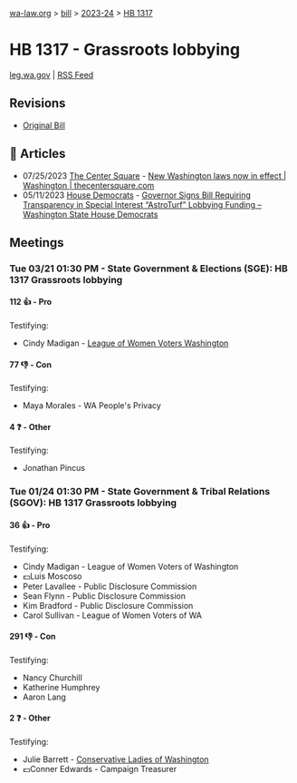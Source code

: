 [wa-law.org](/) > [bill](/bill/) > [2023-24](/bill/2023-24/) > [HB 1317](/bill/2023-24/hb/1317/)

# HB 1317 - Grassroots lobbying
[leg.wa.gov](https://app.leg.wa.gov/billsummary?BillNumber=1317&Year=2023&Initiative=false) | [RSS Feed](./rss.xml)

## Revisions
* [Original Bill](1/)

## 📰 Articles
* 07/25/2023 [The Center Square](/org/the_center_square/) - [New Washington laws now in effect | Washington | thecentersquare.com](https://www.thecentersquare.com/washington/article_f4e9fa48-2b4a-11ee-9484-3b8d16ce3fcc.html#:~:text=House%20Bill%201317)
* 05/11/2023 [House Democrats](/org/house_democrats/) - [Governor Signs Bill Requiring Transparency in Special Interest “AstroTurf” Lobbying Funding – Washington State House Democrats](https://housedemocrats.wa.gov/blog/2023/05/11/governor-signs-bill-requiring-transparency-in-special-interest-astroturf-lobbying-funding/#:~:text=House%20Bill%201317)

## Meetings
### Tue 03/21 01:30 PM - State Government & Elections (SGE): HB 1317 Grassroots lobbying
#### 112 👍 - Pro
Testifying:
* Cindy Madigan - [League of Women Voters Washington](/org/league_of_women_voters_washington/)

#### 77 👎 - Con
Testifying:
* Maya Morales - WA People's Privacy

#### 4 ❓ - Other
Testifying:
* Jonathan Pincus

### Tue 01/24 01:30 PM - State Government & Tribal Relations (SGOV): HB 1317 Grassroots lobbying
#### 36 👍 - Pro
Testifying:
* Cindy Madigan - League of Women Voters of Washington
* 💵Luis Moscoso
* Peter Lavallee - Public Disclosure Commission
* Sean Flynn - Public Disclosure Commission
* Kim Bradford - Public Disclosure Commission
* Carol Sullivan - League of Women Voters of WA

#### 291 👎 - Con
Testifying:
* Nancy Churchill
* Katherine Humphrey
* Aaron Lang

#### 2 ❓ - Other
Testifying:
* Julie Barrett - [Conservative Ladies of Washington](/org/conservative_ladies_of_washington/)
* 💵Conner Edwards - Campaign Treasurer
